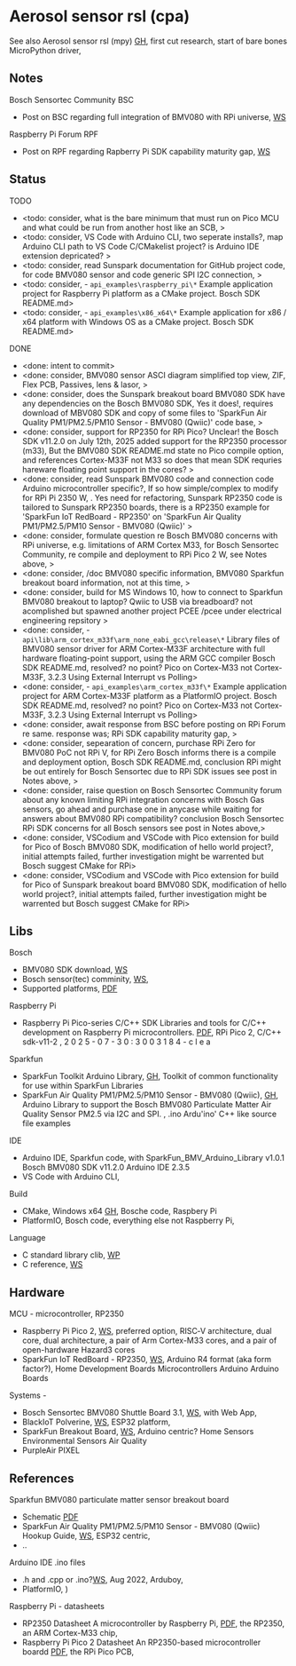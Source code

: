 # Aerosol sensor rsl (cpa)

See also Aerosol sensor rsl (mpy) [GH](https://github.com/YorkEarwaker/Electrical-Engineering/tree/main/rpi-pi/mpy/snr-rsl), first cut research, start of bare bones MicroPython driver, 

## Notes

Bosch Sensortec Community BSC
* Post on BSC regarding full integration of BMV080 with RPi universe, [WS](https://community.bosch-sensortec.com/mems-sensors-forum-jrmujtaw/post/bmv080---raspberry-pi-what-are-the-issues-that-prevent-full-integration-dHQvd8Fa2dvcmKb)

Raspberry Pi Forum RPF
* Post on RPF regarding Rapberry Pi SDK capability maturity gap, [WS](https://forums.raspberrypi.com/viewtopic.php?t=391035)

## Status
TODO
* <todo: consider, what is the bare minimum that must run on Pico MCU and what could be run from another host like an SCB, >
* <todo: consider, VS Code with Arduino CLI, two seperate installs?,  map Arduino CLI path to VS Code C/CMakelist project? is Arduino IDE extension depricated?  >
* <todo: consider, read Sunspark documentation for GitHub project code, for code BMV080 sensor and code generic SPI I2C connection, >
* <todo: consider, - ```api_examples\raspberry_pi\*```	Example application project for Raspberry Pi platform as a CMake project. Bosch SDK README.md>
* <todo: consider, - ```api_examples\x86_x64\*```	Example application for x86 / x64 platform with Windows OS as a CMake project. Bosch SDK README.md>

DONE
* <done: intent to commit>
* <done: consider, BMV080 sensor ASCI diagram simplified top view, ZIF, Flex PCB, Passives, lens & lasor, >
* <done: consider, does the Sunspark breakout board BMV080 SDK have any dependencies on the Bosch BMV080 SDK, Yes it does!, requires download of MBV080 SDK and copy of some files to 'SparkFun Air Quality PM1/PM2.5/PM10 Sensor - BMV080 (Qwiic)' code base, >
* <done: consider, support for RP2350 for RPi Pico? Unclear! the Bosch SDK v11.2.0 on July 12th, 2025 added support for the RP2350 processor (m33), But the BMV080 SDK README.md state no Pico compile option, and references Cortex-M33F not M33 so does that mean SDK requries hareware floating point support in the cores? >
* <done: consider, read Sunspark BMV080 code and connection code Arduino microcontroller specific?, If so how simple/complex to modify for RPi Pi 2350 W, . Yes need for refactoring, Sunspark RP2350 code is tailored to Sunspark RP2350 boards, there is a RP2350 example  for 'SparkFun IoT RedBoard - RP2350' on 'SparkFun Air Quality PM1/PM2.5/PM10 Sensor - BMV080 (Qwiic)' >
* <done: consider, formulate question re Bosch BMV080 concerns with RPi universe, e.g. limitations of ARM Cortex M33, for Bosch Sensortec Community, re compile and deployment to RPi Pico 2 W, see Notes above,  >
* <done: consider, /doc BMV080 specific information, BMV080 Sparkfun breakout board information, not at this time, >
* <done: consider, build for MS Windows 10, how to connect to Sparkfun BMV080 breakout to laptop? Qwiic to USB via breadboard? not acomplished but spawned another project PCEE /pcee under electrical engineering repsitory >
* <done: consider, - ```api\lib\arm_cortex_m33f\arm_none_eabi_gcc\release\*``` Library files of BMV080 sensor driver for ARM Cortex-M33F architecture with full hardware floating-point support, using the ARM GCC compiler Bosch SDK README.md, resolved? no point? Pico on Cortex-M33 not Cortex-M33F, 3.2.3 Using External Interrupt vs Polling>
* <done: consider, - ```api_examples\arm_cortex_m33f\*```	Example application project for ARM Cortex-M33F platform as a PlatformIO project. Bosch SDK README.md, resolved?  no point? Pico on Cortex-M33 not Cortex-M33F, 3.2.3 Using External Interrupt vs Polling>
* <done: consider, await response from BSC before posting on RPi Forum re same. response was; RPi SDK capability maturity gap, >
* <done: consider, sepearation of concern, purchase RPi Zero for BMV080 PoC not RPi V, for RPi Zero Bosch informs there is a compile and deployment option, Bosch SDK README.md, conclusion RPi might be out entirely for Bosch Sensortec due to RPi SDK issues see post in Notes above, >
* <done: consider, raise question on Bosch Sensortec Community forum about any known limiting RPi integration concerns with Bosch Gas sensors, go ahead and purchase one in anycase while waiting for answers about BMV080 RPi compatibility? conclusion Bosch Sensortec RPi SDK concerns for all Bosch sensors see post in Notes above,>
* <done: consider, VSCodium and VSCode with Pico extension for build for Pico of Bosch BMV080 SDK, modification of hello world project?, initial attempts failed, further investigation might be warrented but Bosch suggest CMake for RPi>
* <done: consider, VSCodium and VSCode with Pico extension for build for Pico of Sunspark breakout board BMV080 SDK, modification of hello world project?, initial attempts failed, further investigation might be warrented but Bosch suggest CMake for RPi>


## Libs

Bosch
* BMV080 SDK download, [WS](https://www.bosch-sensortec.com/software-tools/double-opt-in-forms/sdk-v11-2.html) 
* Bosch sensor(tec) comminity, [WS](https://community.bosch-sensortec.com/), 
* Supported platforms, [PDF](https://www.bosch-sensortec.com/media/boschsensortec/software_tools/software/bmv080_1/supported_platforms/bmv080_binary_size_information.pdf)

Raspberry Pi
* Raspberry Pi Pico-series C/C++ SDK Libraries and tools for C/C++ development on Raspberry Pi microcontrollers. [PDF](https://datasheets.raspberrypi.com/pico/raspberry-pi-pico-c-sdk.pdf), RPi Pico 2, C/C++ sdk-v11-2 , 2 0 2 5 - 0 7 - 3 0 : 3 0 0 3 1 8 4 - c l e a

Sparkfun
* SparkFun Toolkit Arduino Library, [GH](https://github.com/sparkfun/SparkFun_Toolkit/tree/main), Toolkit of common functionality for use within SparkFun Libraries 
* SparkFun Air Quality PM1/PM2.5/PM10 Sensor - BMV080 (Qwiic), [GH](https://github.com/sparkfun/SparkFun_BMV080_Arduino_Library/tree/main), Arduino Library to support the Bosch BMV080 Particulate Matter Air Quality Sensor PM2.5 via I2C and SPI. ,  .ino Ardu'ino' C++ like source file examples

IDE
* Arduino IDE, Sparkfun code, with SparkFun_BMV_Arduino_Library v1.0.1 Bosch BMV080 SDK v11.2.0 Arduino IDE 2.3.5
* VS Code with Arduino CLI, 

Build
* CMake, Windows x64 [GH](https://github.com/Kitware/CMake/releases/download/v3.28.1/cmake-3.28.1-windows-x86_64.msi/), Bosche code, Raspbery Pi
* PlatformIO, Bosch code, everything else not Raspberry Pi, 

Language 
* C standard library clib, [WP](https://en.wikipedia.org/wiki/C_standard_library)
* C reference, [WS](https://en.cppreference.com/w/c.html)

## Hardware

MCU - microcontroller, RP2350
* Raspberry Pi Pico 2, [WS](https://www.raspberrypi.com/products/raspberry-pi-pico-2/), preferred option, RISC‑V architecture, dual core, dual architecture, a pair of Arm Cortex-M33 cores, and a pair of open-hardware Hazard3 cores 
* SparkFun IoT RedBoard - RP2350, [WS](https://www.sparkfun.com/sparkfun-iot-redboard-rp2350.html), Arduino R4 format (aka form factor?), Home Development Boards Microcontrollers Arduino Arduino Boards 

Systems - 
* Bosch Sensortec BMV080 Shuttle Board 3.1, [WS](https://www.bosch-sensortec.com/software-tools/tools/application-board-3-1/), with Web App, 
* BlackIoT Polverine, [WS](https://blackiot.swiss/polverine), ESP32 platform, 
* SparkFun Breakout Board, [WS](https://www.sparkfun.com/sparkfun-air-quality-pm1-pm2-5-pm10-sensor-bmv080-qwiic.html), Arduino centric? Home Sensors Environmental Sensors Air Quality 
* PurpleAir PIXEL

## References

Sparkfun BMV080 particulate matter sensor breakout board
* Schematic [PDF](https://docs.sparkfun.com/SparkFun_Particulate_Matter_Sensor_Breakout_BMV080/assets/board_files/SparkFun_Particulate_Matter_Sensor_Breakout_BMV080_v10_Schematic.pdf)
* SparkFun Air Quality PM1/PM2.5/PM10 Sensor - BMV080 (Qwiic) Hookup Guide, [WS](https://docs.sparkfun.com/SparkFun_Particulate_Matter_Sensor_Breakout_BMV080/introduction/#), ESP32 centric, 
* ..

Arduino IDE .ino files
* .h and .cpp or .ino?[WS](https://community.arduboy.com/t/h-and-cpp-or-ino/10592), Aug 2022, Arduboy, 
* PlatformIO, )

Raspberry Pi - datasheets
* RP2350 Datasheet A microcontroller by Raspberry Pi, [PDF](https://datasheets.raspberrypi.com/rp2350/rp2350-datasheet.pdf), the RP2350, an ARM Cortex-M33 chip, 
* Raspberry Pi Pico 2 Datasheet An RP2350-based microcontroller boardd [PDF](https://datasheets.raspberrypi.com/pico/pico-2-datasheet.pdf), the RPi Pico PCB, 